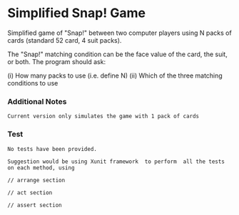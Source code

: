 # Simplified Snap! Game


Simplified game of "Snap!" between two computer players using N packs of cards (standard 52 card, 4 suit packs).

The "Snap!" matching condition can be the face value of the card, the suit, or both. The program should ask:

(i) 	How many packs to use (i.e. define N)
(ii) 	Which of the three matching conditions to use


### Additional Notes

```
Current version only simulates the game with 1 pack of cards

```

### Test

```
No tests have been provided. 

Suggestion would be using Xunit framework  to perform  all the tests on each method, using 

// arrange section 

// act section 

// assert section 


```




